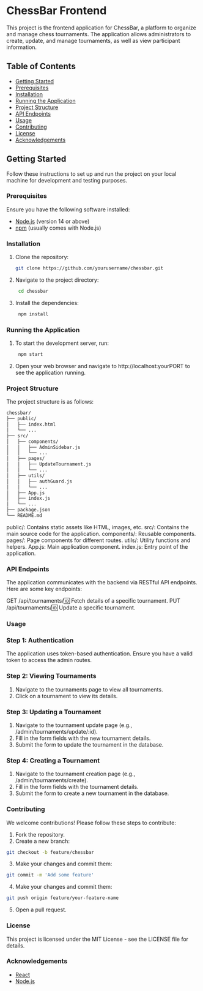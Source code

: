 # ChessBar Frontend

This project is the frontend application for ChessBar, a platform to organize and manage chess tournaments. The application allows administrators to create, update, and manage tournaments, as well as view participant information.

## Table of Contents

- [Getting Started](#getting-started)
- [Prerequisites](#prerequisites)
- [Installation](#installation)
- [Running the Application](#running-the-application)
- [Project Structure](#project-structure)
- [API Endpoints](#api-endpoints)
- [Usage](#usage)
- [Contributing](#contributing)
- [License](#license)
- [Acknowledgements](#acknowledgements)

## Getting Started

Follow these instructions to set up and run the project on your local machine for development and testing purposes.

### Prerequisites

Ensure you have the following software installed:

- [Node.js](https://nodejs.org/en/) (version 14 or above)
- [npm](https://www.npmjs.com/) (usually comes with Node.js)

### Installation

1. Clone the repository:
   ```sh
   git clone https://github.com/yourusername/chessbar.git

2. Navigate to the project directory:
   ```sh
    cd chessbar

3. Install the dependencies:
   ```sh
    npm install

### Running the Application

1. To start the development server, run:
   ```sh
    npm start

2. Open your web browser and navigate to http://localhost:yourPORT to see the application running.

### Project Structure

The project structure is as follows:
```sh
chessbar/
├── public/
│   ├── index.html
│   └── ...
├── src/
│   ├── components/
│   │   ├── AdminSidebar.js
│   │   └── ...
│   ├── pages/
│   │   ├── UpdateTournament.js
│   │   └── ...
│   ├── utils/
│   │   ├── authGuard.js
│   │   └── ...
│   ├── App.js
│   ├── index.js
│   └── ...
├── package.json
└── README.md
```

public/: Contains static assets like HTML, images, etc.
src/: Contains the main source code for the application.
components/: Reusable components.
pages/: Page components for different routes.
utils/: Utility functions and helpers.
App.js: Main application component.
index.js: Entry point of the application.

### API Endpoints

The application communicates with the backend via RESTful API endpoints. Here are some key endpoints:

GET /api/tournaments/:id: Fetch details of a specific tournament.
PUT /api/tournaments/:id: Update a specific tournament.

### Usage

### Step 1: Authentication

The application uses token-based authentication. Ensure you have a valid token to access the admin routes.

### Step 2: Viewing Tournaments

1. Navigate to the tournaments page to view all tournaments.
2. Click on a tournament to view its details.

### Step 3: Updating a Tournament

1. Navigate to the tournament update page (e.g., /admin/tournaments/update/:id).
2. Fill in the form fields with the new tournament details.
3. Submit the form to update the tournament in the database.

### Step 4: Creating a Tournament

1. Navigate to the tournament creation page (e.g., /admin/tournaments/create).
2. Fill in the form fields with the tournament details.
3. Submit the form to create a new tournament in the database.

### Contributing

We welcome contributions! Please follow these steps to contribute:

1. Fork the repository.
2. Create a new branch:
```sh
git checkout -b feature/chessbar
```

3. Make your changes and commit them:
```sh
git commit -m 'Add some feature'
```

4. Make your changes and commit them:
```sh
git push origin feature/your-feature-name
```

5. Open a pull request.

### License

This project is licensed under the MIT License - see the LICENSE file for details.

### Acknowledgements

- [React](https://reactjs.org/)
- [Node.js](https://nodejs.org/en)
